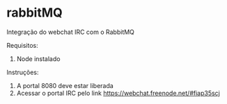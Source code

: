 # rabbitMQ
Integração do webchat IRC com o RabbitMQ

Requisitos:
1) Node instalado

Instruções:
1) A portal 8080 deve estar liberada
2) Acessar o portal IRC pelo link https://webchat.freenode.net/#fiap35scj
